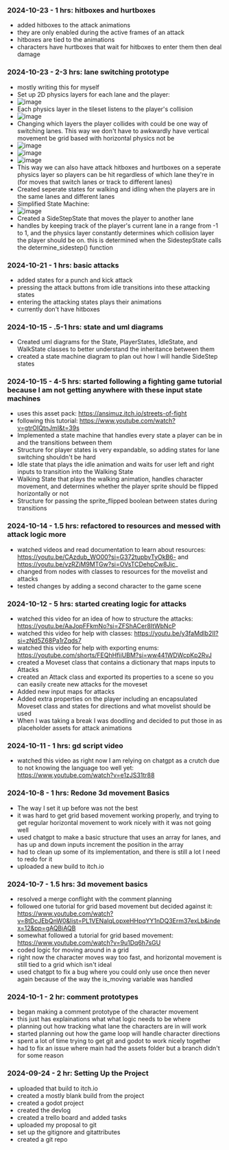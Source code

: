 ### 2024-10-23 - 1 hrs: hitboxes and hurtboxes
* added hitboxes to the attack animations
* they are only enabled during the active frames of an attack
* hitboxes are tied to the animations
* characters have hurtboxes that wait for hitboxes to enter them then deal damage

### 2024-10-23 - 2-3 hrs: lane switching prototype
* mostly writing this for myself
* Set up 2D physics layers for each lane and the player:
* ![image](https://github.com/user-attachments/assets/8e080e8d-7dac-4f72-b37a-33823439d829)
* Each physics layer in the tileset listens to the player's collision
* ![image](https://github.com/user-attachments/assets/d3de2e56-10ff-46d0-ba90-7e819f721588)
* Changing which layers the player collides with could be one way of switching lanes. This way we don't have to awkwardly have vertical movement be grid based with horizontal physics not be
* ![image](https://github.com/user-attachments/assets/7f5dfca0-3ad3-4647-800a-9ad4e0667dce)
* ![image](https://github.com/user-attachments/assets/31b043d4-d285-4449-9a24-17a680932b83)
* ![image](https://github.com/user-attachments/assets/5397c457-a5ea-42c5-b4cd-1abca5922468)
* This way we can also have attack hitboxes and hurtboxes on a seperate physics layer so players can be hit regardless of which lane they're in (for moves that switch lanes or track to different lanes)
* Created seperate states for walking and idling when the players are in the same lanes and different lanes
* Simplified State Machine:
* ![image](https://github.com/user-attachments/assets/5afd2e0f-ac98-4f10-afef-c0a91a6541ef)
* Created a SideStepState that moves the player to another lane
* handles by keeping track of the player's current lane in a range from -1 to 1, and the physics layer constantly determines which collision layer the player should be on. this is determined when the SidestepState calls the determine_sidestep() function


### 2024-10-21 - 1 hrs: basic attacks
* added states for a punch and kick attack
* pressing the attack buttons from idle transitions into these attacking states
* entering the attacking states plays their animations
* currently don't have hitboxes

### 2024-10-15 - .5-1 hrs: state and uml diagrams
* Created uml diagrams for the State, PlayerStates, IdleState, and WalkState classes to better understand the inheritance between them
* created a state machine diagram to plan out how I will handle SideStep states

### 2024-10-15 - 4-5 hrs: started following a fighting game tutorial because I am not getting anywhere with these input state machines
* uses this asset pack: https://ansimuz.itch.io/streets-of-fight
* following this tutorial: https://www.youtube.com/watch?v=gtrOIQtnJmI&t=39s
* Implemented a state machine that handles every state a player can be in and the transitions between them
* Structure for player states is very expandable, so adding states for lane switching shouldn't be hard
* Idle state that plays the idle animation and waits for user left and right inputs to transition into the Walking State
* Walking State that plays the walking animation, handles character movement, and determines whether the player sprite should be flipped horizontally or not
* Structure for passing the sprite_flipped boolean between states during transitions

### 2024-10-14 - 1.5 hrs: refactored to resources and messed with attack logic more
* watched videos and read documentation to learn about resources: https://youtu.be/CAzdub_WO00?si=G372tupbvTyOkB6- and https://youtu.be/vzRZjM9MTGw?si=OVsTCDehpCw8Jjc_
* changed from nodes with classes to resources for the movelist and attacks
* tested changes by adding a second character to the game scene

### 2024-10-12 - 5 hrs: started creating logic for attacks
* watched this video for an idea of how to structure the attacks: https://youtu.be/AaJopFFkmNo?si=ZFShACer8ItWbNcP
* watched this video for help with classes: https://youtu.be/y3faMdIb2II?si=zNd5Z68Pa1rZqds7
* watched this video for help with exporting enums: https://youtube.com/shorts/FEQhHfiiUBM?si=ww441WDWcpKp2RvJ
* created a Moveset class that contains a dictionary that maps inputs to Attacks
* created an Attack class and exported its properties to a scene so you can easily create new attacks for the moveset
* Added new input maps for attacks
* Added extra properties on the player including an encapsulated Moveset class and states for directions and what movelist should be used
* When I was taking a break I was doodling and decided to put those in as placeholder assets for attack animations


### 2024-10-11 - 1 hrs: gd script video
* watched this video as right now I am relying on chatgpt as a crutch due to not knowing the language too well yet: https://www.youtube.com/watch?v=e1zJS31tr88

### 2024-10-8 - 1 hrs: Redone 3d movement Basics
* The way I set it up before was not the best
* it was hard to get grid based movement working properly, and trying to get regular horizontal movement to work nicely with it was not going well
* used chatgpt to make a basic structure that uses an array for lanes, and has up and down inputs increment the position in the array
* had to clean up some of its implementation, and there is still a lot I need to redo for it
* uploaded a new build to itch.io

### 2024-10-7 - 1.5 hrs: 3d movement basics
* resolved a merge conflight with the comment planning
* followed one tutorial for grid based movement but decided against it: https://www.youtube.com/watch?v=8tDcJEbQnW0&list=PL1VENaIqLopxeHHpqYY1nDQ3Erm37exLb&index=12&pp=gAQBiAQB
* somewhat followed a tutorial for grid based movement: https://www.youtube.com/watch?v=9u1Dq6h7sGU
* coded logic for moving around in a grid
* right now the character moves way too fast, and horizontal movement is still tied to a grid which isn't ideal
* used chatgpt to fix a bug where you could only use once then never again because of the way the is_moving variable was handled

### 2024-10-1 - 2 hr: comment prototypes
* began making a comment prototype of the character movement
* this just has explainations what what logic needs to be where
* planning out how tracking what lane the characters are in will work
* started planning out how the game loop will handle character directions
* spent a lot of time trying to get git and godot to work nicely together
*   had to fix an issue where main had the assets folder but a branch didn't for some reason

### 2024-09-24 - 2 hr: Setting Up the Project
* uploaded that build to itch.io
* created a mostly blank build from the project
* created a godot project
* created the devlog
* created a trello board and added tasks
* uploaded my proposal to git
* set up the gitignore and gitattributes
* created a git repo

